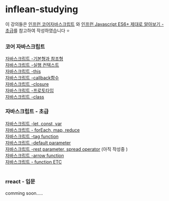 # inflean-studying 

이 강의들은 <a href="https://www.inflearn.com/course/%ED%95%B5%EC%8B%AC%EA%B0%9C%EB%85%90-javascript-flow">인프런 코어자바스크립트</a> 와
 <a href="https://www.inflearn.com/course/ecmascript-6-flow">인프런 Javascript ES6+ 제대로 알아보기 - 초급</a>를 참고하여 작성하였습니다 ⭐

<h3>코어 자바스크립트</h3>
<a href="https://heedymy.tistory.com/4">자바스크립트 -기본형과 참조형</a> </br>
<a href="https://heedymy.tistory.com/5">자바스크립트 -실행 컨텍스트</a> </br>
<a href="https://heedymy.tistory.com/6">자바스크립트 -this</a> </br>
<a href="https://heedymy.tistory.com/8">자바스크립트 -callback함수</a> </br>
<a href="https://heedymy.tistory.com/9">자바스크립트 -closure</a> </br>
<a href="https://heedymy.tistory.com/10">자바스크립트 -프로토타입</a> </br>
<a href="https://heedymy.tistory.com/11">자바스크립트 -class</a>


</br>

<h3>자바스크립트 - 초급 </h3>
<a href="https://heedymy.tistory.com/7">자바스크립트 -let, const, var</a> </br>
<a href="https://heedymy.tistory.com/12">자바스크립트 - forEach, map, reduce</a> </br>
<a href="https://heedymy.tistory.com/13">자바스크립트 -tag function</a> </br>
<a href="https://heedymy.tistory.com/14">자바스크립트 -default parameter</a> </br>
<a href="https://heedymy.tistory.com/15">자바스크립트 -rest parameter, spread operator</a>  (아직 작성중 )</br>
<a href="https://heedymy.tistory.com/16">자바스크립트 -arrow function</a> </br>
<a href="https://heedymy.tistory.com/17">자바스크립트 - function ETC</a>
</br>
</br>

<h3>rreact - 입문</h3>
comming soon.....
